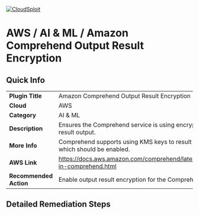 [![CloudSploit](https://cloudsploit.com/img/logo-new-big-text-100.png "CloudSploit")](https://cloudsploit.com)

# AWS / AI & ML / Amazon Comprehend Output Result Encryption

## Quick Info

| | |
|-|-|
| **Plugin Title** | Amazon Comprehend Output Result Encryption |
| **Cloud** | AWS |
| **Category** | AI & ML |
| **Description** | Ensures the Comprehend service is using encryption for all result output. |
| **More Info** | Comprehend supports using KMS keys to result output, which should be enabled. |
| **AWS Link** | https://docs.aws.amazon.com/comprehend/latest/dg/kms-in-comprehend.html |
| **Recommended Action** | Enable output result encryption for the Comprehend job |

## Detailed Remediation Steps




